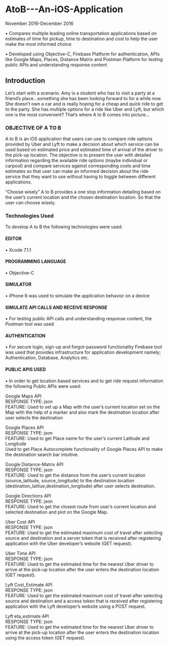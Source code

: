 # AtoB---An-iOS-Application

November 2016-December 2016

•	Compares multiple leading online transportation applications based on estimates of time for pickup, time to destination and cost to help the user make the most informed choice

•	Developed using Objective-C, Firebase Platform for authentication, APIs like Google Maps, Places, Distance Matrix and Postman Platform for testing public APIs and understanding response content

## Introduction
Let’s start with a scenario. Amy is a student who has to visit a party at a friend’s place…something she has been looking forward to for a while now. She doesn’t own a car and is really hoping for a cheap and quick ride to get to the party. She has multiple options for a ride like Uber and Lyft, but which one is the most convenient? That’s where A to B comes into picture…

### OBJECTIVE OF A TO B
A to B is an iOS application that users can use to compare ride options provided by Uber and Lyft to make a decision about which service can be used based on estimated price and estimated time of arrival of the driver to the pick-up location. The objective is to present the user with detailed information regarding the available ride options (maybe individual or carpool) and compare services against corresponding costs and time estimates so that user can make an informed decision about the ride service that they want to use without having to toggle between different applications.

“Choose wisely”
A to B provides a one stop information detailing based on the user’s current location and the chosen destination location. So that the user can choose wisely.


### Technologies Used

To develop A to B the following technologies were used:
#### EDITOR
•	Xcode 7.1.1
#### PROGRAMMING LANGUAGE
•	Objective-C
#### SIMULATOR 
•	iPhone 6 was used to simulate the application behavior on a device
#### SIMULATE API CALLS AND RECEIVE RESPONSE 
•	For testing public API calls and understanding response content, the Postman tool was used
#### AUTHENTICATION 
•	For secure login, sign-up and forgot-password functionality Firebase tool was used that provides infrastructure for application development namely; Authentication, Database, Analytics etc.


#### PUBLIC APIS USED
•	In order to get location based services and to get ride request information the following Public APIs were used:
		
Google Maps API	  
RESPONSE TYPE: json	  
FEATURE: Used to set up a Map with the user’s current location set on the Map with the help of a marker and also mark the destination location after user selects the destination

Google Places API	  
RESPONSE TYPE: json	  
FEATURE: Used to get Place name for the user’s current Latitude and Longitude  
         Used to get Place Autocomplete functionality of Google Places API to make the destination search bar intuitive.

Google Distance-Matrix API	  
RESPONSE TYPE: json	  
FEATURE: Used to get the distance from the user’s current location (source_latitude, source_longitude) to the destination location (destination_latitue,destination_longitude) after user selects destination.

Google Directions API	    
RESPONSE TYPE: json	    
FEATURE: Used to get the closest route from user’s current location and selected destination and plot on the Google Map.

Uber Cost API	    
RESPONSE TYPE: json	    
FEATURE: Used to get the estimated maximum cost of travel after selecting source and destination and a server token that is received after registering application with the Uber developer’s website (GET request).

Uber Time API	  
RESPONSE TYPE: json	  
FEATURE: Used to get the estimated time for the nearest Uber driver to arrive at the pick-up location after the user enters the destination location (GET request).

Lyft Cost_Estimate API	  
RESPONSE TYPE: json	  
FEATURE: Used to get the estimated maximum cost of travel after selecting source and destination and a access token that is received after registering application with the Lyft developer’s website using a POST request.

Lyft eta_estimate API	  
RESPONSE TYPE: json		  
FEATURE: Used to get the estimated time for the nearest Uber driver to arrive at the pick-up location after the user enters the destination location using the access token (GET request).

		
